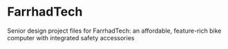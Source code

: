 # FarrhadTech
Senior design project files for FarrhadTech: an affordable, feature-rich bike computer with integrated safety accessories
